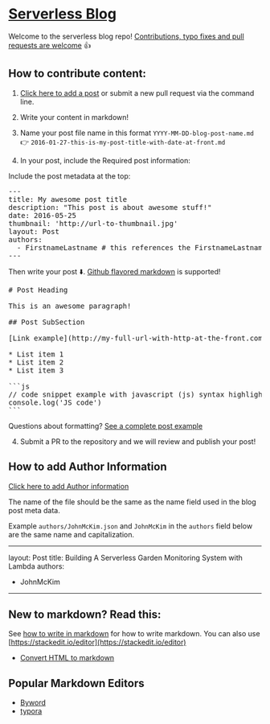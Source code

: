 # [Serverless Blog](https://serverless.com/blog/)

Welcome to the serverless blog repo! [Contributions, typo fixes and pull requests are welcome](https://github.com/serverless/blog/new/master/post) :thumbsup:

## How to contribute content:

1. [Click here to add a post](https://github.com/serverless/blog/new/master/post) or submit a new pull request via the command line.

2. Write your content in markdown!

3. Name your post file name in this format `YYYY-MM-DD-blog-post-name.md` :point_right: `2016-01-27-this-is-my-post-title-with-date-at-front.md`

4. In your post, include the Required post information:

Include the post metadata at the top:
<pre>
---
title: My awesome post title
description: "This post is about awesome stuff!"
date: 2016-05-25
thumbnail: 'http://url-to-thumbnail.jpg'
layout: Post
authors:
  - FirstnameLastname # this references the FirstnameLastname.json file in ./authors folder
---
</pre>

Then write your post :arrow_down:. [Github flavored markdown](https://guides.github.com/features/mastering-markdown/) is supported!
<pre>
# Post Heading

This is an awesome paragraph!

## Post SubSection

[Link example](http://my-full-url-with-http-at-the-front.com)

* List item 1
* List item 2
* List item 3

```js
// code snippet example with javascript (js) syntax highlighting
console.log('JS code')
```
</pre>

Questions about formatting? [See a complete post example](https://raw.githubusercontent.com/serverless/blog/master/posts/2016-10-25-building-a-serverless-garden.md)


4. Submit a PR to the repository and we will review and publish your post!


## How to add Author Information

[Click here to add Author information](https://github.com/serverless/blog/new/master/authors)

The name of the file should be the same as the name field used in the blog post meta data.

Example `authors/JohnMcKim.json` and `JohnMcKim` in the `authors` field below are the same name and capitalization.

---
layout:  Post
title:  Building A Serverless Garden Monitoring System with Lambda
authors:
 - JohnMcKim
---

## New to markdown? Read this:

See [how to write in markdown](https://blog.ghost.org/markdown/) for how to write markdown. You can also use [https://stackedit.io/editor](https://stackedit.io/editor)

* [Convert HTML to markdown](https://domchristie.github.io/to-markdown/)

## Popular Markdown Editors
* [Byword](https://bywordapp.com/)
* [typora](https://www.typora.io/)


